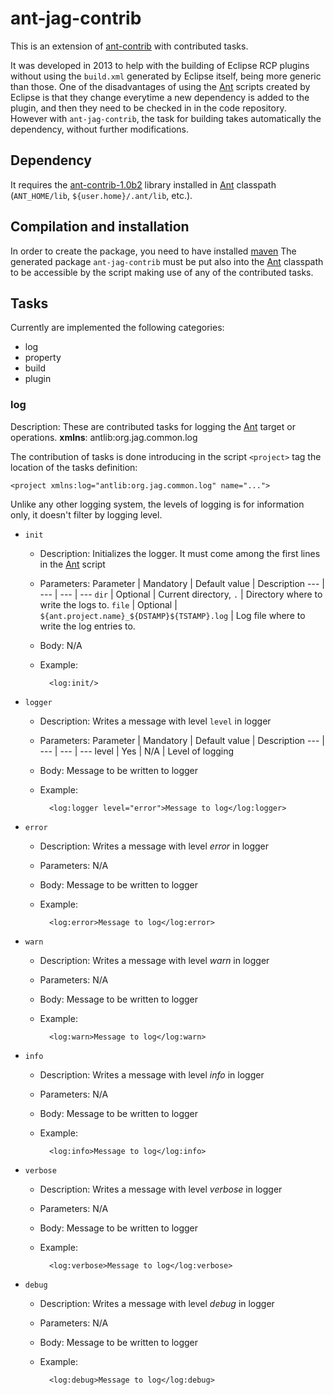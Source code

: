 [Ant]: https://ant.apache.org
[ant-contrib]: http://ant-contrib.sourceforge.net/
[ant-contrib-1.0b2]: https://sourceforge.net/projects/ant-contrib/files/ant-contrib/ant-contrib-1.0b2/ant-contrib-1.0b2-bin.zip/download
[maven]: https://maven.apache.org/


# ant-jag-contrib

This is an extension of [ant-contrib] with contributed tasks.

It was developed in 2013 to help with the building of Eclipse RCP plugins without
using the `build.xml` generated by Eclipse itself, being more generic than those.
One of the disadvantages of using the [Ant] scripts created by Eclipse is that they
change everytime a new dependency is added to the plugin, and then they need to
be checked in in the code repository. However with `ant-jag-contrib`, the
task for building takes automatically the dependency, without further modifications.

## Dependency
It requires the [ant-contrib-1.0b2] library installed in [Ant] classpath
(`ANT_HOME/lib`, `${user.home}/.ant/lib`, etc.).

## Compilation and installation
In order to create the package, you need to have installed [maven]
The generated package `ant-jag-contrib` must be put also into the [Ant]
classpath to be accessible by the script making use of any of the contributed
tasks.

## Tasks
Currently are implemented the following categories:

* log
* property
* build
* plugin

### log

Description: These are contributed tasks for logging the [Ant] target or operations.
**xmlns**: antlib:org.jag.common.log

The contribution of tasks is done introducing in the script `<project>` tag
the location of the tasks definition:

	<project xmlns:log="antlib:org.jag.common.log" name="...">

Unlike any other logging system, the levels of logging is for information only, it doesn't filter
by logging level.

* `init`
	* Description: Initializes the logger. It must come among the first lines in the [Ant] script
	* Parameters:
	Parameter | Mandatory | Default value | Description
	--- | --- | --- | ---
	`dir` | Optional | Current directory, `.` |  Directory where to write the logs to.
	`file` | Optional | `${ant.project.name}_${DSTAMP}${TSTAMP}.log` | Log file where to write the log entries to.
	* Body: N/A
	* Example:

			<log:init/>

* `logger`
	* Description: Writes a message with level `level` in logger
	* Parameters:
	Parameter | Mandatory | Default value | Description
	--- | --- | --- | ---
	level | Yes | N/A | Level of logging
	* Body: Message to be written to logger
	* Example:
	
			<log:logger level="error">Message to log</log:logger>

* `error`
	* Description: Writes a message with level _error_ in logger
	* Parameters: N/A
	* Body: Message to be written to logger
	* Example:
	
			<log:error>Message to log</log:error>
		
* `warn`
	* Description: Writes a message with level _warn_ in logger
	* Parameters: N/A
	* Body: Message to be written to logger
	* Example:
	
			<log:warn>Message to log</log:warn>

* `info`
	* Description: Writes a message with level _info_ in logger
	* Parameters: N/A
	* Body: Message to be written to logger
	* Example:
	
			<log:info>Message to log</log:info>
		
* `verbose`
	* Description: Writes a message with level _verbose_ in logger
	* Parameters: N/A
	* Body: Message to be written to logger
	* Example:
	
			<log:verbose>Message to log</log:verbose>
		
* `debug`
	* Description: Writes a message with level _debug_ in logger
	* Parameters: N/A
	* Body: Message to be written to logger
	* Example:
	
			<log:debug>Message to log</log:debug>
